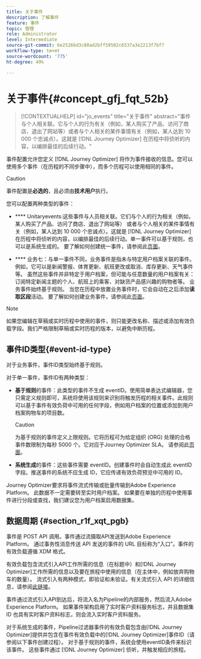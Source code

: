```yaml
---
title: 关于事件
description: 了解事件
feature: 事件
topic: 管理
role: Administrator
level: Intermediate
source-git-commit: 6e2526bd3c80ad2bff59502c6537a3e2213f7bf7
workflow-type: tm+mt
source-wordcount: '775'
ht-degree: 49%

---
```


# 关于事件{#concept_gfj_fqt_52b}

>[!CONTEXTUALHELP]
>id="jo_events"
>title="关于事件"
>abstract="事件与个人相关联。它与个人的行为有关（例如，某人购买了产品、访问了商店、退出了网站等）或者与个人相关的某件事情有关（例如，某人达到 10 000 个忠诚点）。这就是 [!DNL Journey Optimizer] 在历程中将侦听的内容，以编排最佳的后续行动。"

事件配置允许您定义 [!DNL Journey Optimizer] 将作为事件接收的信息。您可以使用多个事件（在历程的不同步骤中），而多个历程可以使用相同的事件。

>[!CAUTION]
>
>事件配置是&#x200B;**必选的**，且必须由&#x200B;**技术用户**&#x200B;执行。

您可以配置两种类型的事件：

* **** Unitaryevents:这些事件与人员相关联。它们与个人的行为相关（例如，某人购买了产品、访问了商店、退出了网站等） 或者与个人相关的某件事情有关（例如，某人达到 10 000 个忠诚点）。这就是 [!DNL Journey Optimizer] 在历程中将侦听的内容，以编排最佳的后续行动。单一事件可以基于规则，也可以是系统生成的。 要了解如何创建统一事件，请参阅此[页面](../event/about-creating.md)。

* **** 业务七：与单一事件不同，业务事件是指未与特定用户档案关联的事件。例如，它可以是新闻警报、体育更新、航班更改或取消、库存更新、天气事件等。 虽然这些事件并非特定于用户档案，但可能与任意数量的用户档案有关：订阅特定新闻主题的个人、航班上的乘客、对缺货产品感兴趣的购物者等。 业务事件始终基于规则。 当您在历程中放置业务事件时，它会自动在之后添加&#x200B;**读取区段**&#x200B;活动。 要了解如何创建业务事件，请参阅此[页面](../event/about-creating-business.md)。


>[!NOTE]
>
>如果您编辑在草稿或实时历程中使用的事件，则只能更改名称、描述或添加有效负载字段。我们严格限制草稿或实时历程的版本，以避免中断历程。

## 事件ID类型{#event-id-type}

对于业务事件，事件ID类型始终基于规则。

对于单一事件，事件ID有两种类型：

* **基于规则**&#x200B;的事件：此类型的事件不生成 eventID。使用简单表达式编辑器，您只需定义规则即可，系统将使用该规则来识别将触发历程的相关事件。此规则可以基于事件有效负荷中可用的任何字段，例如用户档案的位置或添加到用户档案购物车的项目数。

   >[!CAUTION]
   >
   >为基于规则的事件定义上限规则。它将历程可为给定组织 (ORG) 处理的合格事件数限制为每秒 5000 个。它对应于Journey Optimizer SLA。 请参阅此[页面](https://helpx.adobe.com/legal/product-descriptions/journey-orchestration.html)。

* **系统生成**&#x200B;的事件：这些事件需要 eventID。创建事件时会自动生成此 eventID 字段。推送事件的系统不应生成 ID，它应传递有效负荷预览中可用的 ID。

Journey Optimizer要求将事件流式传输或批量传输到Adobe Experience Platform。 此数据不一定需要转至实时用户档案。 如果要在单独的历程中使用事件进行分段或查找，我们建议您为用户档案启用数据集。

## 数据周期 {#section_r1f_xqt_pgb}

事件是 POST API 调用。事件通过流摄取API发送到Adobe Experience Platform。 通过事务性消息传送 API 发送的事件的 URL 目标称为“入口”。事件的有效负载遵循 XDM 格式。

有效负载包含流式引入API工作所需的信息（在标题中）和[!DNL Journey Optimizer]工作所需的信息以及要在旅程中使用的信息（在主体中，例如放弃购物车的数量）。 流式引入有两种模式，即验证和未验证。有关流式引入 API 的详细信息，请参阅[此链接](https://experienceleague.adobe.com/docs/experience-platform/xdm/api/getting-started.html?lang=zh-Hans)。

事件通过流式引入API到达后，将流入名为Pipeline的内部服务，然后流入Adobe Experience Platform。 如果事件架构启用了实时客户资料服务标志，并且数据集 ID 也具有实时客户资料标志，则会流入实时客户资料服务。

对于系统生成的事件，Pipeline过滤器事件的有效负载包含由[!DNL Journey Optimizer]提供并包含在事件有效负载中的[!DNL Journey Optimizer]事件ID（请参阅以下事件创建过程）。 对于基于规则的事件，系统会使用eventID条件来标识该事件。 这些事件通过 [!DNL Journey Optimizer] 侦听，并触发相应的旅程。
